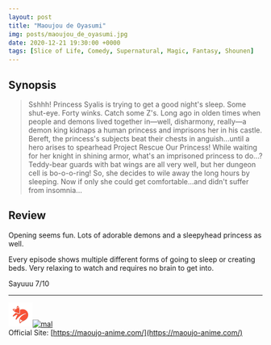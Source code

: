 ```yaml
---
layout: post
title: "Maoujou de Oyasumi"
img: posts/maoujou_de_oyasumi.jpg 
date: 2020-12-21 19:30:00 +0000
tags: [Slice of Life, Comedy, Supernatural, Magic, Fantasy, Shounen]
---
```


## Synopsis
>Sshhh! Princess Syalis is trying to get a good night's sleep. Some shut-eye. Forty winks. Catch some Z's. Long ago in olden times when people and demons lived together in—well, disharmony, really—a demon king kidnaps a human princess and imprisons her in his castle. Bereft, the princess's subjects beat their chests in anguish...until a hero arises to spearhead Project Rescue Our Princess! While waiting for her knight in shining armor, what's an imprisoned princess to do...? Teddy-bear guards with bat wings are all very well, but her dungeon cell is bo-o-o-ring! So, she decides to wile away the long hours by sleeping. Now if only she could get comfortable...and didn't suffer from insomnia...

## Review
Opening seems fun. Lots of adorable demons and a sleepyhead princess as well.

Every episode shows multiple different forms of going to sleep or creating beds. Very relaxing to watch and requires no brain to get into.
   
Sayuuu 7/10

---

[![kitsu](..\assets\img\kitsu.png)](https://kitsu.io/anime/maoujou-de-oyasumi)[![mal](..\assets\img\mal.ico)](https://myanimelist.net/anime/40397/Maoujou_de_Oyasumi)  
Official Site: [https://maoujo-anime.com/](https://maoujo-anime.com/)